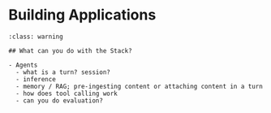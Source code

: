 # Building Applications

```{admonition} Work in Progress
:class: warning

## What can you do with the Stack?

- Agents
  - what is a turn? session?
  - inference
  - memory / RAG; pre-ingesting content or attaching content in a turn
  - how does tool calling work
  - can you do evaluation?

```
